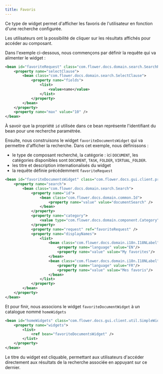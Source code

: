 ```yaml
---
title: Favoris
---
```


Ce type de widget permet d'afficher les favoris de l'utilisateur en fonction d'une recherche configurée.

Les utilisateurs ont la possibilité de cliquer sur les résultats affichés pour accéder au composant. 

Dans l'exemple ci-dessous, nous commençons par définir la requête qui va alimenter le widget :

```xml
<bean id="favoriteRequest" class="com.flower.docs.domain.search.SearchRequest">
	<property name="selectClause">
		<bean class="com.flower.docs.domain.search.SelectClause">
			<property name="fields">
				<list>
					<value>name</value>
				</list>
			</property>
		</bean>
	</property>
	<property name="max" value="10" />
</bean>
```
À savoir que la propriété ``id`` utilisée dans ce bean représente l'identifiant du bean pour une recherche paramétrée.

Ensuite, nous construisons le widget ``favoriteDocumentsWidget`` qui va permettre d'afficher la recherche. 
Dans cet exemple, nous définissons : 

* le type de composant recherché, la catégorie : ici ``DOCUMENT``, les catégories disponibles sont ``DOCUMENT``, ``TASK``, ``FOLDER``, ``VIRTUAL_FOLDER``. 
* les titre et description internationalisés du widget
* la requête définie précédemment ``favoriteRequest``

```xml
<bean id="favoriteDocumentsWidget" class="com.flower.docs.gui.client.preferences.favorite.HomeFavoritesPresenter">
	<property name="search">
		<bean class="com.flower.docs.domain.search.Search">
			<property name="id">
			    <bean class="com.flower.docs.domain.common.Id">
			        <property name="value" value="documentSearch" />
			    </bean>
			</property>				
			<property name="category">
				<value type="com.flower.docs.domain.component.Category">DOCUMENT</value>
			</property>
			<property name="request" ref="favoriteRequest" />
			<property name="displayNames">
				<list>
					<bean class="com.flower.docs.domain.i18n.I18NLabel">
						<property name="language" value="EN"/>
						<property name="value" value="My favorites"/>
					</bean>
					<bean class="com.flower.docs.domain.i18n.I18NLabel">
						<property name="language" value="FR"/>
						<property name="value" value="Mes favoris"/>
					</bean>
				</list>
			</property>
		</bean>
	</property>
</bean>
```

Et pour finir, nous associons le widget ``favoriteDocumentWidget`` à un catalogue nommé ``homeWidgets``

```xml
<bean id="homeWidgets" class="com.flower.docs.gui.client.util.SimpleWidgetCatalog">
	<property name="widgets">
		<list>
			<ref bean="favoriteDocumentsWidget" />
		</list>
	</property>
</bean>

```
Le titre du widget est cliquable, permettant aux utilisateurs d'accéder directement aux résultats de la recherche associée en appuyant sur ce dernier.